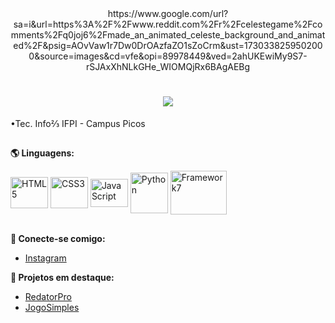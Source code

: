 <div align="center">
  https://www.google.com/url?sa=i&url=https%3A%2F%2Fwww.reddit.com%2Fr%2Fcelestegame%2Fcomments%2Fq0joj6%2Fmade_an_animated_celeste_background_and_animated%2F&psig=AOvVaw1r7Dw0DrOAzfaZO1sZoCrm&ust=1730338259502000&source=images&cd=vfe&opi=89978449&ved=2ahUKEwiMy9S7-rSJAxXhNLkGHe_WIOMQjRx6BAgAEBg

</div>

<h1 align="center">
    <img src="https://readme-typing-svg.herokuapp.com/?font=Righteous&size=30&center=true&vCenter=true&width=500&height=50&duration=4000&color=7731F7&lines=Olá+🌸!;+Bem-vindo!;" />
</h1>


•Tec. Info⅔ IFPI - Campus Picos  

##

**🌎 Linguagens:**

<div style="display: inline_block;">
  <img align="center" alt="HTML5" height="50" width="60" src="https://cdn.jsdelivr.net/gh/devicons/devicon@latest/icons/html5/html5-original.svg" />
  <img align="center" alt="CSS3" height="50" width="60" src="https://cdn.jsdelivr.net/gh/devicons/devicon@latest/icons/css3/css3-original.svg" />
  <img align="center" alt="JavaScript" height="45" width="60" src="https://cdn.jsdelivr.net/gh/devicons/devicon@latest/icons/javascript/javascript-original.svg" />
  <img align="center" alt="Python" height="65" width="60" src="https://cdn.jsdelivr.net/gh/devicons/devicon@latest/icons/python/python-original.svg" />
  <img align="center" alt="Framework7" height="70" width="90" src="https://cdn.jsdelivr.net/gh/devicons/devicon@latest/icons/framework7/framework7-original-wordmark.svg" />
</div>

##

**🔗 Conecte-se comigo:**  
- [Instagram](https://www.instagram.com/all.marcoz_art?utm_source=ig_web_button_share_sheet&igsh=ZDNlZDc0MzIxNw==)

**📂 Projetos em destaque:**
- [RedatorPro](https://github.com/JMarcosMoura/RedatorPro_Mobile.git)
- [JogoSimples](https://github.com/JMarcosMoura/Jogo-Simples)
